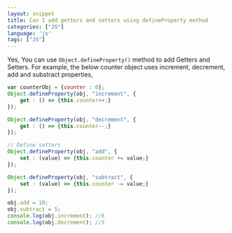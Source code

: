 ```yaml
---
layout: snippet
title: Can I add getters and setters using defineProperty method 
categories: ["JS"]
language: 'js'
tags: ["JS"]
---
```

<!-- more -->

Yes, You can use `Object.defineProperty()` method to add Getters and Setters. For example, the below counter object uses increment, decrement, add and substract properties,

```javascript
var counterObj = {counter : 0};
Object.defineProperty(obj, "increment", {
    get : () => {this.counter++;}
});

Object.defineProperty(obj, "decrement", {
    get : () => {this.counter--;}
});

// Define setters
Object.defineProperty(obj, "add", {
    set : (value) => {this.counter += value;}
});

Object.defineProperty(obj, "subtract", {
    set : (value) => {this.counter -= value;}
});

obj.add = 10;
obj.subtract = 5;
console.log(obj.increment); //6
console.log(obj.decrement); //5
```